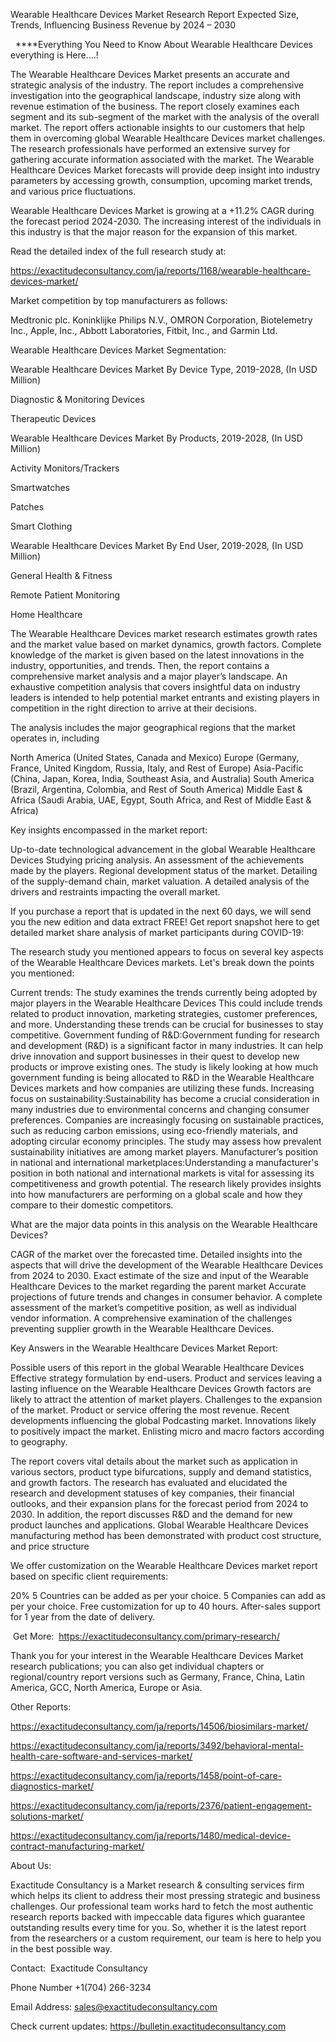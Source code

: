 Wearable Healthcare Devices Market Research Report Expected Size, Trends, Influencing Business Revenue by 2024 – 2030

  ****Everything You Need to Know About Wearable Healthcare Devices everything is Here....!

The Wearable Healthcare Devices Market presents an accurate and strategic analysis of the industry. The report includes a comprehensive investigation into the geographical landscape, industry size along with revenue estimation of the business. The report closely examines each segment and its sub-segment of the market with the analysis of the overall market. The report offers actionable insights to our customers that help them in overcoming global Wearable Healthcare Devices market challenges. The research professionals have performed an extensive survey for gathering accurate information associated with the market. The Wearable Healthcare Devices Market forecasts will provide deep insight into industry parameters by accessing growth, consumption, upcoming market trends, and various price fluctuations.

Wearable Healthcare Devices Market is growing at a +11.2% CAGR during the forecast period 2024-2030. The increasing interest of the individuals in this industry is that the major reason for the expansion of this market.

Read the detailed index of the full research study at:

https://exactitudeconsultancy.com/ja/reports/1168/wearable-healthcare-devices-market/

Market competition by top manufacturers as follows:

Medtronic plc. Koninklijke Philips N.V., OMRON Corporation, Biotelemetry Inc., Apple, Inc., Abbott Laboratories, Fitbit, Inc., and Garmin Ltd.

Wearable Healthcare Devices Market Segmentation:

Wearable Healthcare Devices Market By Device Type, 2019-2028, (In USD Million)

Diagnostic & Monitoring Devices

Therapeutic Devices

Wearable Healthcare Devices Market By Products, 2019-2028, (In USD Million)

Activity Monitors/Trackers

Smartwatches

Patches

Smart Clothing

Wearable Healthcare Devices Market By End User, 2019-2028, (In USD Million)

General Health & Fitness

Remote Patient Monitoring

Home Healthcare

The Wearable Healthcare Devices market research estimates growth rates and the market value based on market dynamics, growth factors. Complete knowledge of the market is given based on the latest innovations in the industry, opportunities, and trends. Then, the report contains a comprehensive market analysis and a major player’s landscape. An exhaustive competition analysis that covers insightful data on industry leaders is intended to help potential market entrants and existing players in competition in the right direction to arrive at their decisions.

The analysis includes the major geographical regions that the market operates in, including

North America (United States, Canada and Mexico)
Europe (Germany, France, United Kingdom, Russia, Italy, and Rest of Europe)
Asia-Pacific (China, Japan, Korea, India, Southeast Asia, and Australia)
South America (Brazil, Argentina, Colombia, and Rest of South America)
Middle East & Africa (Saudi Arabia, UAE, Egypt, South Africa, and Rest of Middle East & Africa)

Key insights encompassed in the market report:

Up-to-date technological advancement in the global Wearable Healthcare Devices
Studying pricing analysis.
An assessment of the achievements made by the players.
Regional development status of the market.
Detailing of the supply-demand chain, market valuation.
A detailed analysis of the drivers and restraints impacting the overall market.

If you purchase a report that is updated in the next 60 days, we will send you the new edition and data extract FREE! Get report snapshot here to get detailed market share analysis of market participants during COVID-19:

The research study you mentioned appears to focus on several key aspects of the Wearable Healthcare Devices markets. Let's break down the points you mentioned:

Current trends: The study examines the trends currently being adopted by major players in the Wearable Healthcare Devices This could include trends related to product innovation, marketing strategies, customer preferences, and more. Understanding these trends can be crucial for businesses to stay competitive.
Government funding of R&D:Government funding for research and development (R&D) is a significant factor in many industries. It can help drive innovation and support businesses in their quest to develop new products or improve existing ones. The study is likely looking at how much government funding is being allocated to R&D in the Wearable Healthcare Devices markets and how companies are utilizing these funds.
Increasing focus on sustainability:Sustainability has become a crucial consideration in many industries due to environmental concerns and changing consumer preferences. Companies are increasingly focusing on sustainable practices, such as reducing carbon emissions, using eco-friendly materials, and adopting circular economy principles. The study may assess how prevalent sustainability initiatives are among market players.
Manufacturer’s position in national and international marketplaces:Understanding a manufacturer's position in both national and international markets is vital for assessing its competitiveness and growth potential. The research likely provides insights into how manufacturers are performing on a global scale and how they compare to their domestic competitors.

What are the major data points in this analysis on the Wearable Healthcare Devices?

CAGR of the market over the forecasted time.
Detailed insights into the aspects that will drive the development of the Wearable Healthcare Devices from 2024 to 2030.
Exact estimate of the size and input of the Wearable Healthcare Devices to the market regarding the parent market
Accurate projections of future trends and changes in consumer behavior. A complete assessment of the market’s competitive position, as well as individual vendor information.
A comprehensive examination of the challenges preventing supplier growth in the Wearable Healthcare Devices.

Key Answers in the Wearable Healthcare Devices Market Report:

Possible users of this report in the global Wearable Healthcare Devices
Effective strategy formulation by end-users.
Product and services leaving a lasting influence on the Wearable Healthcare Devices
Growth factors are likely to attract the attention of market players.
Challenges to the expansion of the market.
Product or service offering the most revenue.
Recent developments influencing the global Podcasting market.
Innovations likely to positively impact the market.
Enlisting micro and macro factors according to geography.

The report covers vital details about the market such as application in various sectors, product type bifurcations, supply and demand statistics, and growth factors. The research has evaluated and elucidated the research and development statuses of key companies, their financial outlooks, and their expansion plans for the forecast period from 2024 to 2030. In addition, the report discusses R&D and the demand for new product launches and applications. Global Wearable Healthcare Devices manufacturing method has been demonstrated with product cost structure, and price structure

We offer customization on the Wearable Healthcare Devices market report based on specific client requirements:

20%
5 Countries can be added as per your choice.
5 Companies can add as per your choice.
Free customization for up to 40 hours.
After-sales support for 1 year from the date of delivery.

 Get More:  https://exactitudeconsultancy.com/primary-research/

Thank you for your interest in the Wearable Healthcare Devices Market research publications; you can also get individual chapters or regional/country report versions such as Germany, France, China, Latin America, GCC, North America, Europe or Asia.

Other Reports:

https://exactitudeconsultancy.com/ja/reports/14506/biosimilars-market/

https://exactitudeconsultancy.com/ja/reports/3492/behavioral-mental-health-care-software-and-services-market/

https://exactitudeconsultancy.com/ja/reports/1458/point-of-care-diagnostics-market/

https://exactitudeconsultancy.com/ja/reports/2376/patient-engagement-solutions-market/

https://exactitudeconsultancy.com/ja/reports/1480/medical-device-contract-manufacturing-market/

About Us:

Exactitude Consultancy is a Market research & consulting services firm which helps its client to address their most pressing strategic and business challenges. Our professional team works hard to fetch the most authentic research reports backed with impeccable data figures which guarantee outstanding results every time for you. So, whether it is the latest report from the researchers or a custom requirement, our team is here to help you in the best possible way.

Contact:  Exactitude Consultancy

Phone Number +1(704) 266-3234

Email Address: sales@exactitudeconsultancy.com

Check current updates: https://bulletin.exactitudeconsultancy.com
